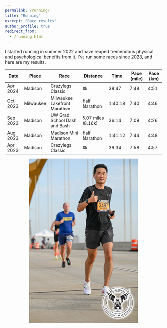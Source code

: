 ```yaml
---
permalink: /running/
title: "Running"
excerpt: "Race results"
author_profile: true
redirect_from: 
  - /running.html
---
```



I started running in summer 2022 and have reaped tremendous physical and psychological benefits from it. I've run some races since 2023, and here are my results. 

| Date        | Place    | Race                         | Distance          |  Time   | Pace (mile) | Pace (km)
| --------    | ------   | ------------------           | ------            | ------- | --------------- | ---------------
| Apr 2024    | Madison  | Crazylegs Classic            | 8k                | 38:47   | 7:48            |  4:51
| Oct 2023    | Milwaukee| Milwaukee Lakefront Marathon | Half Marathon     | 1:40:18 | 7:40            |  4:46
| Sep 2023    | Madison  | UW Grad School Dash and Bash | 5.07 miles (8.16k)| 36:14   | 7:09            |  4:26
| Aug 2023    | Madison  | Madison Mini Marathon        | Half Marathon     | 1:41:12 | 7:44            |  4:48
| Apr 2023    | Madison  | Crazylegs Classic            | 8k                | 39:34   | 7:58            |  4:57

<p align="center">
<img src="/images/DSC_7812.jpg" width="350"/>
</p>
